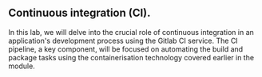 ## Continuous integration (CI).

In this lab, we will delve into the crucial role of continuous integration in an application's development process using the Gitlab CI service. The CI pipeline, a key component, will be focused on automating the build and package tasks using the containerisation technology covered earlier in the module.

